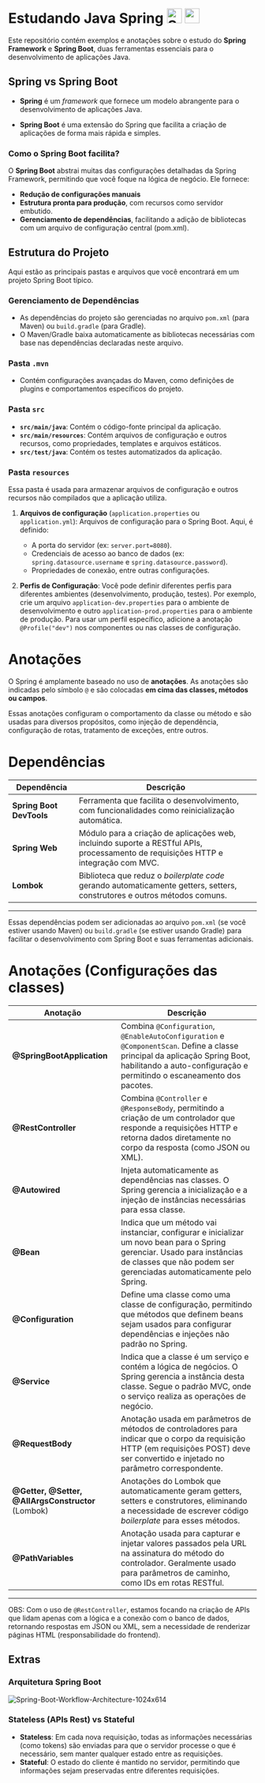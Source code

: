 <h1 align="left">
  Estudando Java Spring
  <img src="https://github.com/user-attachments/assets/9705bdff-b786-4a16-bd2c-498ea325cc12" alt="Spring_Boot svg" width="30"/>
  <img src="https://github.com/user-attachments/assets/1c9c584c-1d92-43e5-ad41-6389bafd28b3" width="30"/>
</h1>

Este repositório contém exemplos e anotações sobre o estudo do **Spring Framework** e **Spring Boot**, duas ferramentas essenciais para o desenvolvimento de aplicações Java.

## Spring vs Spring Boot

- **Spring** é um _framework_ que fornece um modelo abrangente para o desenvolvimento de aplicações Java.

- **Spring Boot** é uma extensão do Spring que facilita a criação de aplicações de forma mais rápida e simples.
### Como o Spring Boot facilita?

O **Spring Boot** abstrai muitas das configurações detalhadas da Spring Framework, permitindo que você foque na lógica de negócio. Ele fornece:

- **Redução de configurações manuais**
- **Estrutura pronta para produção**, com recursos como servidor embutido.
- **Gerenciamento de dependências**, facilitando a adição de bibliotecas com um arquivo de configuração central (pom.xml).


## Estrutura do Projeto

Aqui estão as principais pastas e arquivos que você encontrará em um projeto Spring Boot típico.

### Gerenciamento de Dependências

- As dependências do projeto são gerenciadas no arquivo `pom.xml` (para Maven) ou `build.gradle` (para Gradle).
- O Maven/Gradle baixa automaticamente as bibliotecas necessárias com base nas dependências declaradas neste arquivo.

### Pasta `.mvn`

- Contém configurações avançadas do Maven, como definições de plugins e comportamentos específicos do projeto.

### Pasta `src`

- **`src/main/java`**: Contém o código-fonte principal da aplicação.
- **`src/main/resources`**: Contém arquivos de configuração e outros recursos, como propriedades, templates e arquivos estáticos.
- **`src/test/java`**: Contém os testes automatizados da aplicação.

### Pasta `resources`

Essa pasta é usada para armazenar arquivos de configuração e outros recursos não compilados que a aplicação utiliza.

1. **Arquivos de configuração** (`application.properties` ou `application.yml`): Arquivos de configuração para o Spring Boot. Aqui, é definido:
    - A porta do servidor (ex: `server.port=8080`).
    - Credenciais de acesso ao banco de dados (ex: `spring.datasource.username` e `spring.datasource.password`).
    - Propriedades de conexão, entre outras configurações.

2. **Perfis de Configuração**: Você pode definir diferentes perfis para diferentes ambientes (desenvolvimento, produção, testes). Por exemplo, crie um arquivo `application-dev.properties` para o ambiente de desenvolvimento e outro `application-prod.properties` para o ambiente de produção. Para usar um perfil específico, adicione a anotação `@Profile("dev")` nos componentes ou nas classes de configuração.

# Anotações

O Spring é amplamente baseado no uso de **anotações**. As anotações são indicadas pelo símbolo `@` e são colocadas **em cima das classes, métodos ou campos**.

Essas anotações configuram o comportamento da classe ou método e são usadas para diversos propósitos, como injeção de dependência, configuração de rotas, tratamento de exceções, entre outros.

# Dependências

| Dependência              | Descrição                                                                                       |
|--------------------------|-------------------------------------------------------------------------------------------------|
| **Spring Boot DevTools**  | Ferramenta que facilita o desenvolvimento, com funcionalidades como reinicialização automática. |
| **Spring Web**            | Módulo para a criação de aplicações web, incluindo suporte a RESTful APIs, processamento de requisições HTTP e integração com MVC. |
| **Lombok**                | Biblioteca que reduz o _boilerplate code_ gerando automaticamente getters, setters, construtores e outros métodos comuns. |

---

Essas dependências podem ser adicionadas ao arquivo `pom.xml` (se você estiver usando Maven) ou `build.gradle` (se estiver usando Gradle) para facilitar o desenvolvimento com Spring Boot e suas ferramentas adicionais.



# Anotações (Configurações das classes)

| Anotação                               | Descrição                                                                                                                                                                                                                       |
|----------------------------------------|---------------------------------------------------------------------------------------------------------------------------------------------------------------------------------------------------------------------------------|
| **@SpringBootApplication**             | Combina `@Configuration`, `@EnableAutoConfiguration` e `@ComponentScan`. Define a classe principal da aplicação Spring Boot, habilitando a auto-configuração e permitindo o escaneamento dos pacotes.                                                                  |
| **@RestController**                    | Combina `@Controller` e `@ResponseBody`, permitindo a criação de um controlador que responde a requisições HTTP e retorna dados diretamente no corpo da resposta (como JSON ou XML).                                             |
| **@Autowired**                         | Injeta automaticamente as dependências nas classes. O Spring gerencia a inicialização e a injeção de instâncias necessárias para essa classe.                                                                                    |
| **@Bean**                              | Indica que um método vai instanciar, configurar e inicializar um novo bean para o Spring gerenciar. Usado para instâncias de classes que não podem ser gerenciadas automaticamente pelo Spring.                                   |
| **@Configuration**                     | Define uma classe como uma classe de configuração, permitindo que métodos que definem beans sejam usados para configurar dependências e injeções não padrão no Spring.                                                            |
| **@Service**                           | Indica que a classe é um serviço e contém a lógica de negócios. O Spring gerencia a instância desta classe. Segue o padrão MVC, onde o serviço realiza as operações de negócio.                                                   |
| **@RequestBody**                       | Anotação usada em parâmetros de métodos de controladores para indicar que o corpo da requisição HTTP (em requisições POST) deve ser convertido e injetado no parâmetro correspondente.                                            |
| **@Getter, @Setter, @AllArgsConstructor** (Lombok) | Anotações do Lombok que automaticamente geram getters, setters e construtores, eliminando a necessidade de escrever código _boilerplate_ para esses métodos.                                                                      |
| **@PathVariables**                     | Anotação usada para capturar e injetar valores passados pela URL na assinatura do método do controlador. Geralmente usado para parâmetros de caminho, como IDs em rotas RESTful.                                                   |

---

OBS: Com o uso de `@RestController`, estamos focando na criação de APIs que lidam apenas com a lógica e a conexão com o banco de dados, retornando respostas em JSON ou XML, sem a necessidade de renderizar páginas HTML (responsabilidade do frontend).

## Extras 
### Arquitetura  Spring Boot

![Spring-Boot-Workflow-Architecture-1024x614](https://github.com/user-attachments/assets/00a33542-c5c3-4b35-9055-34ffce968c36)

### Stateless (APIs Rest) vs Stateful

- **Stateless**: Em cada nova requisição, todas as informações necessárias (como tokens) são enviadas para que o servidor processe o que é necessário, sem manter qualquer estado entre as requisições.
- **Stateful**: O estado do cliente é mantido no servidor, permitindo que informações sejam preservadas entre diferentes requisições.

